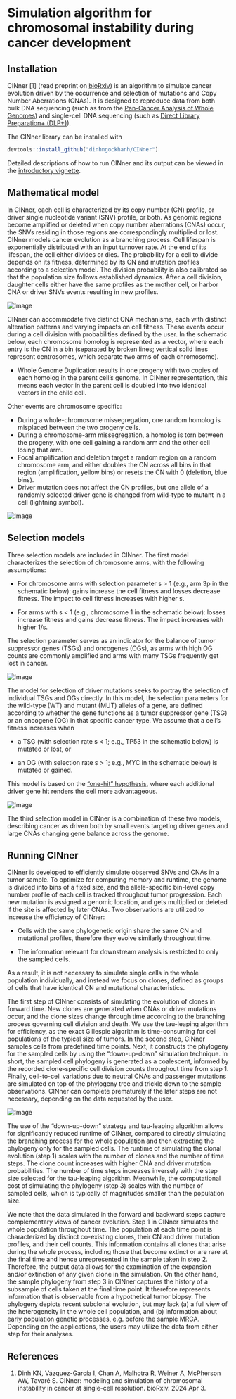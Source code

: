 #   Simulation algorithm for chromosomal instability during cancer development

##  Installation

CINner [1] (read preprint on [bioRxiv](https://www.biorxiv.org/content/10.1101/2024.04.03.587939v1))
is an algorithm to simulate cancer evolution driven by the occurrence and selection of mutations and Copy Number Aberrations (CNAs).
It is designed to reproduce data from both bulk DNA sequencing (such as from the [Pan-Cancer Analysis of Whole Genomes](https://www.nature.com/articles/s41586-020-1969-6)) and single-cell DNA sequencing (such as [Direct Library Preparation+ (DLP+)](https://www.cell.com/cell/fulltext/S0092-8674(19)31176-6)).

The CINner library can be installed with

```R
devtools::install_github("dinhngockhanh/CINner")
```

Detailed descriptions of how to run CINner and its output can be viewed in the [introductory vignette](https://dinhngockhanh.github.io/CINner/CINner.html).

##  Mathematical model

In CINner, each cell is characterized by its copy number (CN) profile, or driver single nucleotide variant (SNV) profile, or both.
As genomic regions become amplified or deleted when copy number aberrations (CNAs) occur, the SNVs residing in those regions are correspondingly multiplied or lost.
CINner models cancer evolution as a branching process.
Cell lifespan is exponentially distributed with an input turnover rate.
At the end of its lifespan, the cell either divides or dies.
The probability for a cell to divide depends on its fitness, determined by its CN and mutation profiles according to a selection model.
The division probability is also calibrated so that the population size follows established dynamics.
After a cell division, daughter cells either have the same profiles as the mother cell, or harbor CNA or driver SNVs events resulting in new profiles.

![Image](Figure1.jpg)

CINner can accommodate five distinct CNA mechanisms, each with distinct alteration patterns and varying impacts on cell fitness.
These events occur during a cell division with probabilities defined by the user.
In the schematic below, each chromosome homolog is represented as a vector, where each entry is the CN in a bin (separated by broken lines; vertical solid lines represent centrosomes, which separate two arms of each chromosome).
- Whole Genome Duplication results in one progeny with two copies of each homolog in the parent cell’s genome.
In CINner representation, this means each vector in the parent cell is doubled into two identical vectors in the child cell.

Other events are chromosome specific:
- During a whole-chromosome missegregation, one random homolog is misplaced between the two progeny cells.
- During a chromosome-arm missegregation, a homolog is torn between the progeny, with one cell gaining a random arm and the other cell losing that arm.
- Focal amplification and deletion target a random region on a random chromosome arm, and either doubles the CN across all bins in that region (amplification, yellow bins) or resets the CN with 0 (deletion, blue bins).
- Driver mutation does not affect the CN profiles, but one allele of a randomly selected driver gene is changed from wild-type to mutant in a cell (lightning symbol). 

![Image](Figure2.jpg)

##  Selection models

Three selection models are included in CINner.
The first model characterizes the selection of chromosome arms, with the following assumptions:

- For chromosome arms with selection parameter s > 1 (e.g., arm 3p in the schematic below): gains increase the cell fitness and losses decrease fitness.
The impact to cell fitness increases with higher s.

- For arms with s < 1 (e.g., chromosome 1 in the schematic below): losses increase fitness and gains decrease fitness.
The impact increases with higher 1/s.

The selection parameter serves as an indicator for the balance of tumor suppressor genes (TSGs) and oncogenes (OGs), as arms with high OG counts are commonly amplified and arms with many TSGs frequently get lost in cancer.

![Image](Figure3.jpg)

The model for selection of driver mutations seeks to portray the selection of individual TSGs and OGs directly.
In this model, the selection parameters for the wild-type (WT) and mutant (MUT) alleles of a gene, are defined according to whether the gene functions as a tumor suppressor gene (TSG) or an oncogene (OG) in that specific cancer type.
We assume that a cell’s fitness increases when

- a TSG (with selection rate s < 1; e.g., TP53 in the schematic below) is mutated or lost, or

- an OG (with selection rate s > 1; e.g., MYC in the schematic below) is mutated or gained.

This model is based on the [“one-hit” hypothesis](https://www.nature.com/articles/nature10275), where each additional driver gene hit renders the cell more advantageous.

![Image](Figure4.jpg)

The third selection model in CINner is a combination of these two models, describing cancer as driven both by small events targeting driver genes and large CNAs changing gene balance across the genome.

##  Running CINner

CINner is developed to efficiently simulate observed SNVs and CNAs in a tumor sample.
To optimize for computing memory and runtime, the genome is divided into bins of a fixed size, and the allele-specific bin-level copy number profile of each cell is tracked throughout tumor progression.
Each new mutation is assigned a genomic location, and gets multiplied or deleted if the site is affected by later CNAs.
Two observations are utilized to increase the efficiency of CINner:

- Cells with the same phylogenetic origin share the same CN and mutational profiles, therefore they evolve similarly throughout time.

- The information relevant for downstream analysis is restricted to only the sampled cells.

As a result, it is not necessary to simulate single cells in the whole population individually, and instead we focus on clones, defined as groups of cells that have identical CN and mutational characteristics.

The first step of CINner consists of simulating the evolution of clones in forward time. 
New clones are generated when CNAs or driver mutations occur, and the clone sizes change through time according to the branching process governing cell division and death.
We use the tau-leaping algorithm for efficiency, as the exact Gillespie algorithm is time-consuming for cell populations of the typical size of tumors.
In the second step, CINner samples cells from predefined time points.
Next, it constructs the phylogeny for the sampled cells by using the “down-up-down” simulation technique.
In short, the sampled cell phylogeny is generated as a coalescent, informed by the recorded clone-specific cell division counts throughout time from step 1.
Finally, cell-to-cell variations due to neutral CNAs and passenger mutations are simulated on top of the phylogeny tree and trickle down to the sample observations.
CINner can complete prematurely if the later steps are not necessary, depending on the data requested by the user.

![Image](Figure5.jpg)

The use of the “down-up-down” strategy and tau-leaping algorithm allows for significantly reduced runtime of CINner, compared to directly simulating the branching process for the whole population and then extracting the phylogeny only for the sampled cells.
The runtime of simulating the clonal evolution (step 1) scales with the number of clones and the number of time steps.
The clone count increases with higher CNA and driver mutation probabilities.
The number of time steps increases inversely with the step size selected for the tau-leaping algorithm.
Meanwhile, the computational cost of simulating the phylogeny (step 3) scales with the number of sampled cells, which is typically of magnitudes smaller than the population size.

We note that the data simulated in the forward and backward steps capture complementary views of cancer evolution.
Step 1 in CINner simulates the whole population throughout time.
The population at each time point is characterized by distinct co-existing clones, their CN and driver mutation profiles, and their cell counts.
This information contains all clones that arise during the whole process, including those that become extinct or are rare at the final time and hence unrepresented in the sample taken in step 2.
Therefore, the output data allows for the examination of the expansion and/or extinction of any given clone in the simulation.
On the other hand, the sample phylogeny from step 3 in CINner captures the history of a subsample of cells taken at the final time point.
It therefore represents information that is observable from a hypothetical tumor biopsy. 
The phylogeny depicts recent subclonal evolution, but may lack (a) a full view of the heterogeneity in the whole cell population, and (b) information about early population genetic processes, e.g. before the sample MRCA.
Depending on the applications, the users may utilize the data from either step for their analyses.

##  References

1.  Dinh KN, Vázquez-García I, Chan A, Malhotra R, Weiner A, McPherson AW, Tavaré S.
CINner: modeling and simulation of chromosomal instability in cancer at single-cell resolution.
bioRxiv. 2024 Apr 3.